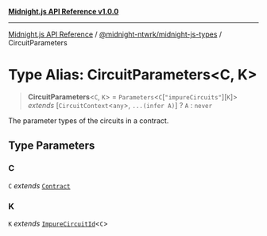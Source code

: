 [**Midnight.js API Reference v1.0.0**](../../../README.md)

***

[Midnight.js API Reference](../../../packages.md) / [@midnight-ntwrk/midnight-js-types](../README.md) / CircuitParameters

# Type Alias: CircuitParameters\<C, K\>

> **CircuitParameters**\<`C`, `K`\> = `Parameters`\<`C`\[`"impureCircuits"`\]\[`K`\]\> *extends* \[`CircuitContext`\<`any`\>, `...(infer A)`\] ? `A` : `never`

The parameter types of the circuits in a contract.

## Type Parameters

### C

`C` *extends* [`Contract`](../interfaces/Contract.md)

### K

`K` *extends* [`ImpureCircuitId`](ImpureCircuitId.md)\<`C`\>
